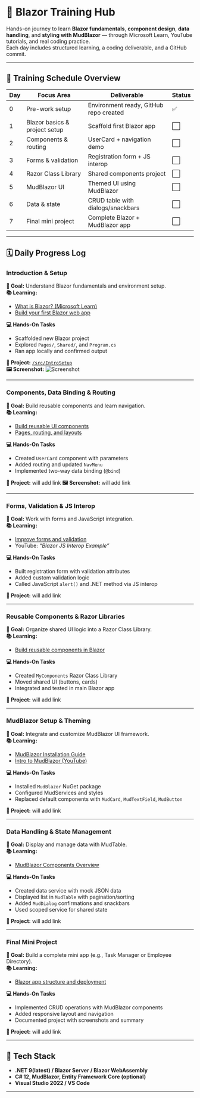 # 🚀 Blazor Training Hub

Hands-on journey to learn **Blazor fundamentals**, **component design**, **data handling**, and **styling with MudBlazor** — through Microsoft Learn, YouTube tutorials, and real coding practice.  
Each day includes structured learning, a coding deliverable, and a GitHub commit.

---

## 📅 Training Schedule Overview

| Day | Focus Area | Deliverable | Status |
|-----|-------------|-------------|--------|
| 0 | Pre-work setup | Environment ready, GitHub repo created | ✅ |
| 1 | Blazor basics & project setup | Scaffold first Blazor app | ⬜ |
| 2 | Components & routing | UserCard + navigation demo | ⬜ |
| 3 | Forms & validation | Registration form + JS interop | ⬜ |
| 4 | Razor Class Library | Shared components project | ⬜ |
| 5 | MudBlazor UI | Themed UI using MudBlazor | ⬜ |
| 6 | Data & state | CRUD table with dialogs/snackbars | ⬜ |
| 7 | Final mini project | Complete Blazor + MudBlazor app | ⬜ |

---

## 🗓️ Daily Progress Log

### **Introduction & Setup**
**🎯 Goal:** Understand Blazor fundamentals and environment setup.  
**📚 Learning:**  
- [What is Blazor? (Microsoft Learn)](https://learn.microsoft.com/en-us/shows/frontend-web-development-with-dotnet-for-beginners/what-is-blazor-frontend-web-development-with-dotnet-for-beginners)  
- [Build your first Blazor web app](https://learn.microsoft.com/en-us/training/modules/build-your-first-blazor-web-app/)  

**💻 Hands-On Tasks**
- Scaffolded new Blazor project  
- Explored `Pages/`, `Shared/`, and `Program.cs`  
- Ran app locally and confirmed output  

**📁 Project:** [`/src/IntroSetup`](./src/IntroSetup)  
**🖼️ Screenshot:** ![Screenshot](./docs/screenshots)

---

### **Components, Data Binding & Routing**
**🎯 Goal:** Build reusable components and learn navigation.  
**📚 Learning:**  
- [Build reusable UI components](https://learn.microsoft.com/en-us/dotnet/architecture/blazor-for-web-forms-developers/components)  
- [Pages, routing, and layouts](https://learn.microsoft.com/en-us/training/paths/build-web-apps-with-blazor/)  

**💻 Hands-On Tasks**
- Created `UserCard` component with parameters  
- Added routing and updated `NavMenu`  
- Implemented two-way data binding (`@bind`)  

**📁 Project:** will add link
**🖼️ Screenshot:** will add link

---

### **Forms, Validation & JS Interop**
**🎯 Goal:** Work with forms and JavaScript integration.  
**📚 Learning:**  
- [Improve forms and validation](https://learn.microsoft.com/en-us/training/paths/build-web-apps-with-blazor/)  
- YouTube: *“Blazor JS Interop Example”*  

**💻 Hands-On Tasks**
- Built registration form with validation attributes  
- Added custom validation logic  
- Called JavaScript `alert()` and .NET method via JS interop  

**📁 Project:** will add link

---

### **Reusable Components & Razor Libraries**
**🎯 Goal:** Organize shared UI logic into a Razor Class Library.  
**📚 Learning:**  
- [Build reusable components in Blazor](https://learn.microsoft.com/en-us/training/modules/blazor-build-reusable-components/)  

**💻 Hands-On Tasks**
- Created `MyComponents` Razor Class Library  
- Moved shared UI (buttons, cards)  
- Integrated and tested in main Blazor app  

**📁 Project:** will add link

---

### **MudBlazor Setup & Theming**
**🎯 Goal:** Integrate and customize MudBlazor UI framework.  
**📚 Learning:**  
- [MudBlazor Installation Guide](https://mudblazor.com/getting-started/installation)  
- [Intro to MudBlazor (YouTube)](https://www.youtube.com/watch?v=iDMqBSjjwPw)  

**💻 Hands-On Tasks**
- Installed `MudBlazor` NuGet package  
- Configured MudServices and styles  
- Replaced default components with `MudCard`, `MudTextField`, `MudButton`  

**📁 Project:** will add link

---

### **Data Handling & State Management**
**🎯 Goal:** Display and manage data with MudTable.  
**📚 Learning:**  
- [MudBlazor Components Overview](https://mudblazor.com/docs/overview)  

**💻 Hands-On Tasks**
- Created data service with mock JSON data  
- Displayed list in `MudTable` with pagination/sorting  
- Added `MudDialog` confirmations and snackbars  
- Used scoped service for shared state  

**📁 Project:** will add link

---

### **Final Mini Project**
**🎯 Goal:** Build a complete mini app (e.g., Task Manager or Employee Directory).  
**📚 Learning:**  
- [Blazor app structure and deployment](https://learn.microsoft.com/en-us/aspnet/core/blazor/?view=aspnetcore-9.0)  

**💻 Hands-On Tasks**
- Implemented CRUD operations with MudBlazor components  
- Added responsive layout and navigation  
- Documented project with screenshots and summary  

**📁 Project:** will add link

---

## 🧰 Tech Stack
- **.NET 9(latest) / Blazor Server / Blazor WebAssembly**  
- **C# 12, MudBlazor, Entity Framework Core (optional)**  
- **Visual Studio 2022 / VS Code**  

---
